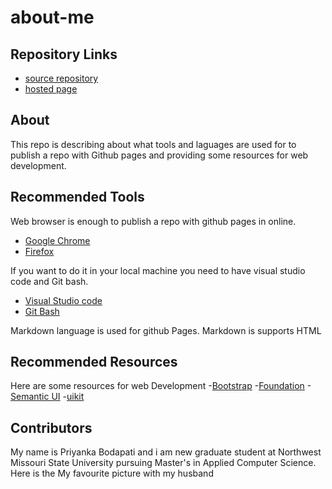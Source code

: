 # about-me

## Repository Links
  - [source repository](https://github.com/pinky407/about-me)
  - [hosted page](https://pinky407.github.io/about-me/)
  
## About
This repo is describing about what tools and laguages are used for to publish a repo with Github pages and providing some resources for web development.

## Recommended Tools 
Web browser is enough to publish a repo with github pages in online.
  - [Google Chrome](https://www.google.com/chrome/)
  - [Firefox](https://www.mozilla.org/en-US/firefox/)

If you want to do it in your local machine you need to have visual studio code and Git bash.
  - [Visual Studio code](https://visualstudio.microsoft.com/)
  - [Git Bash](https://git-scm.com/downloads)
  
   Markdown language is used for github Pages. Markdown is supports HTML
   
## Recommended Resources
Here are some resources for web Development
  -[Bootstrap](https://getbootstrap.com/)
  -[Foundation](https://foundation.zurb.com/)
  -[Semantic UI](https://semantic-ui.com/)
  -[uikit](https://getuikit.com)
## Contributors
My name is Priyanka Bodapati and i am new graduate student at Northwest Missouri State University pursuing Master's in Applied Computer Science. Here is the My favourite picture with my husband
